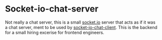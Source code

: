 # Socket-io-chat-server

Not really a chat server, this is a small [socket.io](https://socket.io/) server that acts as if it was a chat server, ment to be used by [socket-io-chat-client](https://github.com/Pixxle/socket-io-chat-client). This is the backend for a small hiring excerise for frontend engineers. 
